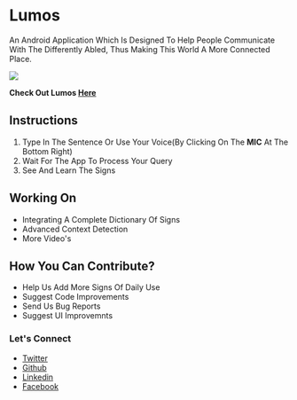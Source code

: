 # Lumos
An Android Application Which Is Designed To Help People Communicate With The Differently Abled, Thus Making This World A More Connected Place.

<img src="https://raw.githubusercontent.com/naseemali925/Lumos/master/imgs/combined.png">

**Check Out Lumos <a href="https://github.com/naseemali925/Lumos/tree/master/Lumos.apk">Here</a>**

## Instructions
<ol>
  <li>
    Type In The Sentence Or Use Your Voice(By Clicking On The <b>MIC</b> At The Bottom Right)
  </li>
  <li>
    Wait For The App To Process Your Query
  </li>
  <li>
    See And Learn The Signs
  </li>
 </ol>
 
 ## Working On
  <ul>
  <li>Integrating A Complete Dictionary Of Signs</li>
  <li>Advanced Context Detection</li>
  <li>More Video's</li>
  </ul>
  
## How You Can Contribute?
  <ul>
  <li>Help Us Add More Signs Of Daily Use</li>
  <li>Suggest Code Improvements</li>
  <li>Send Us Bug Reports</li>
  <li>Suggest UI Improvemnts</li>
</ul>

### Let's Connect
- [Twitter](https://twitter.com/thisismenaseem)
- [Github](https://github.com/naseemali925)
- [Linkedin](https://www.linkedin.com/in/naseem-ali-86842b144/)
- [Facebook](https://www.facebook.com/naseem.ali.1466)
